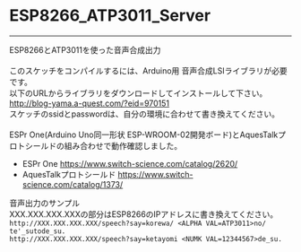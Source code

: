 # ESP8266_ATP3011_Server
---
ESP8266とATP3011を使った音声合成出力<br>
<br>
このスケッチをコンパイルするには、Arduino用 音声合成LSIライブラリが必要です。<br>
以下のURLからライブラリをダウンロードしてインストールして下さい。<br>
<http://blog-yama.a-quest.com/?eid=970151>
<br>
スケッチのssidとpasswordは、自分の環境に合わせて書き換えてください。
<br>
<br>
ESPr One(Arduino Uno同一形状 ESP-WROOM-02開発ボード)とAquesTalkプロトシールドの組み合わせで動作確認しました。<br>
* ESPr One <https://www.switch-science.com/catalog/2620/><br>
* AquesTalkプロトシールド <https://www.switch-science.com/catalog/1373/><br>


音声出力のサンプル<br>
XXX.XXX.XXX.XXXの部分はESP8266のIPアドレスに書き換えてください。<br>
`http://XXX.XXX.XXX.XXX/speech?say=korewa/ <ALPHA VAL=ATP3011>no/ te'_sutode_su.`<br>
`http://XXX.XXX.XXX.XXX/speech?say=ketayomi <NUMK VAL=12344567>de_su.`<br>

